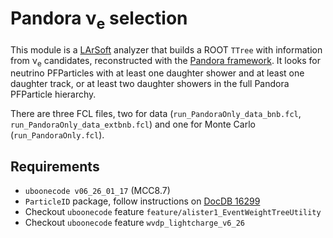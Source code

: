 # Pandora &nu;<sub>e</sub> selection
This module is a [LArSoft](http://www.larsoft.org) analyzer that builds a ROOT `TTree` with information from &nu;<sub>e</sub> candidates, reconstructed with the [Pandora framework](https://github.com/PandoraPFA).
It looks for neutrino PFParticles with at least one daughter shower and at least one daughter track, or at least two daughter showers in the full Pandora PFParticle hierarchy.

There are three FCL files, two for data (`run_PandoraOnly_data_bnb.fcl`, `run_PandoraOnly_data_extbnb.fcl`) and one for Monte Carlo (`run_PandoraOnly.fcl`).

## Requirements
- `uboonecode v06_26_01_17` (MCC8.7)
- `ParticleID` package, follow instructions on [DocDB 16299](https://microboone-docdb.fnal.gov/cgi-bin/private/RetrieveFile?docid=16299&filename=particle-users-guide%20%282%29.pdf&version=2)
- Checkout `uboonecode` feature `feature/alister1_EventWeightTreeUtility`
- Checkout `uboonecode` feature `wvdp_lightcharge_v6_26`
